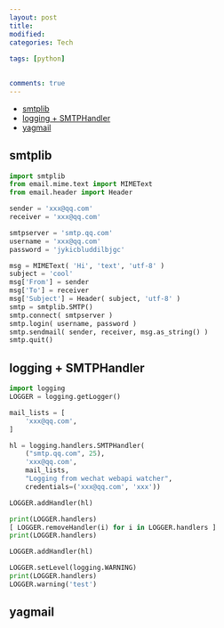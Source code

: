 ```yaml
---
layout: post
title:
modified:
categories: Tech
 
tags: [python]

  
comments: true
---
```



<!-- TOC -->

- [smtplib](#smtplib)
- [logging + SMTPHandler](#logging--smtphandler)
- [yagmail](#yagmail)

<!-- /TOC -->


## smtplib

```py
import smtplib
from email.mime.text import MIMEText
from email.header import Header

sender = 'xxx@qq.com'
receiver = 'xxx@qq.com'

smtpserver = 'smtp.qq.com'
username = 'xxx@qq.com'
password = 'jykicbluddilbjgc'

msg = MIMEText( 'Hi', 'text', 'utf-8' )
subject = 'cool'
msg['From'] = sender
msg['To'] = receiver
msg['Subject'] = Header( subject, 'utf-8' )
smtp = smtplib.SMTP()
smtp.connect( smtpserver )
smtp.login( username, password )
smtp.sendmail( sender, receiver, msg.as_string() )
smtp.quit()
```

## logging + SMTPHandler

```py
import logging
LOGGER = logging.getLogger()

mail_lists = [
    'xxx@qq.com',
]

hl = logging.handlers.SMTPHandler(
    ("smtp.qq.com", 25),
    'xxx@qq.com',
    mail_lists,
    "Logging from wechat webapi watcher",
    credentials=('xxx@qq.com', 'xxx'))

LOGGER.addHandler(hl)

print(LOGGER.handlers)
[ LOGGER.removeHandler(i) for i in LOGGER.handlers ]
print(LOGGER.handlers)

LOGGER.addHandler(hl)

LOGGER.setLevel(logging.WARNING)
print(LOGGER.handlers)
LOGGER.warning('test')
```

## yagmail